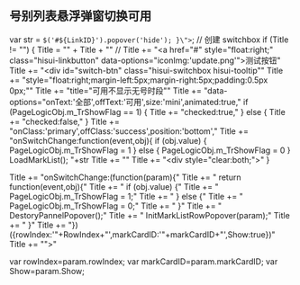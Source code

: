 ## 号别列表悬浮弹窗切换可用
var str = `$('#${LinkID}').popover('hide'); }\">`;
	// 创建 switchbox
	if (Title != "") {
		Title = "<span>" + Title + "</span>"
		// Title += "<a href=\"#\" style=\"float:right;\" class=\"hisui-linkbutton\" data-options=\"iconImg:'update.png'\">测试按钮</a>"
		Title += "<div id=\"switch-btn\" class=\"hisui-switchbox hisui-tooltip\""
		Title += 		"style=\"float:right;margin-left:5px;margin-right:5px;padding:0.5px 0px;\""
		Title += 		"title=\"可用不显示无号时段\""
		Title += 		"data-options=\"onText:'全部',offText:'可用',size:'mini',animated:true,"
		if (PageLogicObj.m_TrShowFlag == 1) {
			Title += "checked:true,"
		} else {
			Title += "checked:false,"
		}
		Title += 			"onClass:'primary',offClass:'success',position:'bottom',"
		Title +=			"onSwitchChange:function(event,obj){ if (obj.value) { PageLogicObj.m_TrShowFlag = 1  } else { PageLogicObj.m_TrShowFlag = 0 } LoadMarkList(); "+str
		Title += "</div>"
		Title += "<div style=\"clear:both;\"></div>"
	}


Title +=			"onSwitchChange:(function(param){"
Title +=			"	return function(event,obj){"
Title +=			"		if (obj.value) {"
Title +=			"			PageLogicObj.m_TrShowFlag = 1;"
Title +=			"		} else {"
Title +=			"			PageLogicObj.m_TrShowFlag = 0;"
Title +=			"		}"
Title +=			"		DestoryPannelPopover();"
Title +=			"		InitMarkListRowPopover(param);"
Title +=			"	}"
Title +=			"})({rowIndex:'"+RowIndex+"',markCardID:'"+markCardID+"',Show:true})"
Title +=			"\">"

var rowIndex=param.rowIndex;
	var markCardID=param.markCardID;
	var Show=param.Show;